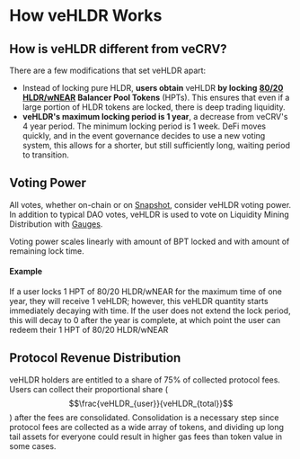 # How veHLDR Works

## How is veHLDR different from veCRV?

There are a few modifications that set veHLDR apart:

* Instead of locking pure HLDR, **users obtain** veHLDR **by locking** [**80/20 HLDR/wNEAR**](https://app.balancer.fi/#/pool/0x5c6ee304399dbdb9c8ef030ab642b10820db8f56000200000000000000000014) **Balancer Pool Tokens** (HPTs). This ensures that even if a large portion of HLDR tokens are locked, there is deep trading liquidity.
* **veHLDR's maximum locking period is 1 year**, a decrease from veCRV's 4 year period. The minimum locking period is 1 week. DeFi moves quickly, and in the event governance decides to use a new voting system, this allows for a shorter, but still sufficiently long, waiting period to transition.

## Voting Power

All votes, whether on-chain or on [Snapshot](https://vote.balancer.fi/#/), consider veHLDR voting power. In addition to typical DAO votes, veHLDR is used to vote on Liquidity Mining Distribution with [Gauges](../gauges/).

Voting power scales linearly with amount of BPT locked and with amount of remaining lock time.

#### Example

If a user locks 1 HPT of 80/20 HLDR/wNEAR for the maximum time of one year, they will receive 1 veHLDR; however, this veHLDR quantity starts immediately decaying with time. If the user does not extend the lock period, this will decay to 0 after the year is complete, at which point the user can redeem their 1 HPT of 80/20 HLDR/wNEAR

## Protocol Revenue Distribution

veHLDR holders are entitled to a share of 75% of collected protocol fees. Users can collect their proportional share ($$\frac{veHLDR_{user}}{veHLDR_{total}}$$) after the fees are consolidated. Consolidation is a necessary step since protocol fees are collected as a wide array of tokens, and dividing up long tail assets for everyone could result in higher gas fees than token value in some cases.

